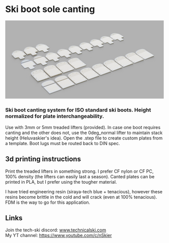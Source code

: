 # Ski boot sole canting 

![Screenshot](plates.png)

### Ski boot canting system for ISO standard ski boots. Height normalized for plate interchangeability. 

Use with 3mm or 5mm treaded lifters (provided). In case one boot requires canting and the other does not, use the 0deg_normal lifter to maintain stack height (Heluvaskier's idea). Open the .step file to create custom plates from a template. Boot lugs must be routed back to DIN spec.

## 3d printing instructions
Print the treaded lifters in something strong. I prefer CF nylon or CF PC, 100% density (the lifters can easily last a season). Canted plates can be printed in PLA, but I prefer using the tougher material.  

I have tried engineering resin (siraya-tech blue + tenacious), however these resins become brittle in the cold and will crack (even at 100% tenacious). FDM is the way to go for this application. 

## Links
Join the tech-ski discord: www.technicalski.com \
My YT channel: https://www.youtube.com/c/nSkier